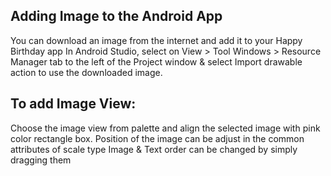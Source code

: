 ## Adding Image to the Android App
You can download an image from the internet and add it to your Happy Birthday app
In Android Studio, select on View > Tool Windows > Resource Manager tab to the left of the Project window & select Import drawable action to use the downloaded image.

## To add Image View:
Choose the image view from palette and align the selected image with pink color rectangle box.
Position of the image can be adjust in the common attributes of scale type
Image & Text order can be changed by simply dragging them
